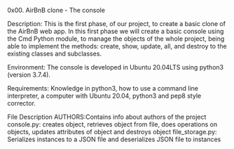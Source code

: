 0x00. AirBnB clone - The console

Description:
This is the first phase, of our project, to create a basic clone of the AirBnB web app. In this first phase we will create a basic console using the Cmd Python module, to manage the objects of the whole project, being able to implement the methods: create, show, update, all, and destroy to the existing classes and subclasses.

Environment:
The console is developed in Ubuntu 20.04LTS using python3 (version 3.7.4).

Requirements:
Knowledge in python3, how to use a command line interpreter, a computer with Ubuntu 20.04, python3 and pep8 style corrector.

File Description
AUTHORS:Contains info about authors of the project
console.py: creates object, retrieves object from file, does operations on objects, updates attributes of object and destroys object
file_storage.py: Serializes instances to a JSON file and deserializes JSON file to instances
